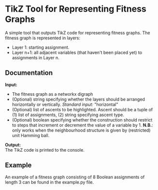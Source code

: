 # TikZ Tool for Representing Fitness Graphs

A simple tool that outputs TikZ code for representing fitness graphs.
The fitness graph is represented in layers:
- Layer 1: starting assignment.
- Layer n+1: all adjacent variables (that haven't been placed yet) to assignments in Layer n.



## Documentation

**Input:**
- The fitness graph as a networkx digraph
- (Optional) string specifying whether the layers should be arranged horizontally or vertically. *Standard input:* "horizontal"
- (Optional) list of ascents to be highlighted. Ascent should be a tuple of (1) list of assignments, (2) string specifying ascent type.
- (Optional) boolean specifying whether the construction should restrict to steps that increment or decrement the value of a variable by 1. **N.B.**: only works when the neighbourhood structure is given by (restricted) unit Hamming ball.



**Output:**\
The TikZ code is printed to the console.

## Example

An example of a fitness graph consisting of 8 Boolean assignments of length 3 can be found in the example.py file.